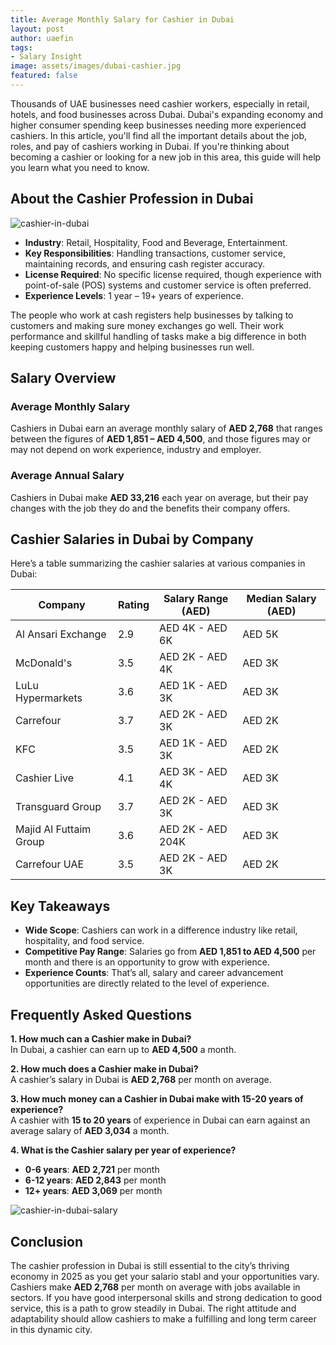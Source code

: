 ```yaml
---
title: Average Monthly Salary for Cashier in Dubai
layout: post
author: uaefin
tags:
- Salary Insight
image: assets/images/dubai-cashier.jpg
featured: false
---
```


Thousands of UAE businesses need cashier workers, especially in retail, hotels, and food businesses across Dubai. Dubai's expanding economy and higher consumer spending keep businesses needing more experienced cashiers. In this article, you'll find all the important details about the job, roles, and pay of cashiers working in Dubai. If you're thinking about becoming a cashier or looking for a new job in this area, this guide will help you learn what you need to know.

## About the Cashier Profession in Dubai

![cashier-in-dubai](https://uaemoney.ae/wp-content/uploads/2025/01/Cashier-in-Dubai.jpeg)

- **Industry**: Retail, Hospitality, Food and Beverage, Entertainment.  
- **Key Responsibilities**: Handling transactions, customer service, maintaining records, and ensuring cash register accuracy.  
- **License Required**: No specific license required, though experience with point-of-sale (POS) systems and customer service is often preferred.  
- **Experience Levels**: 1 year – 19+ years of experience.  
  
The people who work at cash registers help businesses by talking to customers and making sure money exchanges go well. Their work performance and skillful handling of tasks make a big difference in both keeping customers happy and helping businesses run well.

## Salary Overview
### Average Monthly Salary
Cashiers in Dubai earn an average monthly salary of **AED 2,768** that ranges between the figures of **AED 1,851 – AED 4,500**, and those figures may or may not depend on work experience, industry and employer.

### Average Annual Salary
Cashiers in Dubai make **AED 33,216** each year on average, but their pay changes with the job they do and the benefits their company offers.

## Cashier Salaries in Dubai by Company
Here’s a table summarizing the cashier salaries at various companies in Dubai:

| Company                 | Rating | Salary Range (AED) | Median Salary (AED) |
|-------------------------|--------|--------------------|---------------------|
| Al Ansari Exchange     | 2.9    | AED 4K - AED 6K    | AED 5K             |
| McDonald's             | 3.5    | AED 2K - AED 4K    | AED 3K             |
| LuLu Hypermarkets      | 3.6    | AED 1K - AED 3K    | AED 3K             |
| Carrefour              | 3.7    | AED 2K - AED 3K    | AED 2K             |
| KFC                    | 3.5    | AED 1K - AED 3K    | AED 2K             |
| Cashier Live           | 4.1    | AED 3K - AED 4K    | AED 3K             |
| Transguard Group       | 3.7    | AED 2K - AED 3K    | AED 3K             |
| Majid Al Futtaim Group | 3.6    | AED 2K - AED 204K  | AED 3K             |
| Carrefour UAE          | 3.5    | AED 2K - AED 3K    | AED 2K             |

## Key Takeaways
- **Wide Scope**: Cashiers can work in a difference industry like retail, hospitality, and food service.  
- **Competitive Pay Range**: Salaries go from **AED 1,851 to AED 4,500** per month and there is an opportunity to grow with experience.  
- **Experience Counts**: That’s all, salary and career advancement opportunities are directly related to the level of experience.  

## Frequently Asked Questions
**1. How much can a Cashier make in Dubai?**  
   In Dubai, a cashier can earn up to **AED 4,500** a month.  

**2. How much does a Cashier make in Dubai?**  
   A cashier’s salary in Dubai is **AED 2,768** per month on average.  

**3. How much money can a Cashier in Dubai make with 15-20 years of experience?**  
   A cashier with **15 to 20 years** of experience in Dubai can earn against an average salary of **AED 3,034** a month.  

**4. What is the Cashier salary per year of experience?**  
   - **0-6 years**: **AED 2,721** per month  
   - **6-12 years**: **AED 2,843** per month  
   - **12+ years**: **AED 3,069** per month  

![cashier-in-dubai-salary](https://uaemoney.ae/wp-content/uploads/2025/01/Cashier-in-Dubai-Salary.jpg)

## Conclusion
The cashier profession in Dubai is still essential to the city’s thriving economy in 2025 as you get your salario stabl and your opportunities vary. Cashiers make **AED 2,768** per month on average with jobs available in sectors. If you have good interpersonal skills and strong dedication to good service, this is a path to grow steadily in Dubai. The right attitude and adaptability should allow cashiers to make a fulfilling and long term career in this dynamic city.
